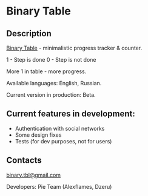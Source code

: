 # Binary Table

## Description

[Binary Table](http://binarytable.tk "Binary Table") - minimalistic progress tracker & counter.

1 - Step is done
0 - Step is not done

More 1 in table - more progress.

Available languages: English, Russian.

Current version in production: Beta.

## Current features in development:

* Authentication with social networks
* Some design fixes
* Tests (for dev purposes, not for users)

## Contacts

binary.tbl@gmail.com

Developers: Pie Team (Alexflames, Dzeru)
